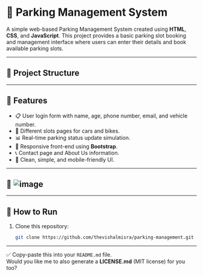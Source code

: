 # 🚗 Parking Management System

A simple web-based Parking Management System created using **HTML**, **CSS**, and **JavaScript**. This project provides a basic parking slot booking and management interface where users can enter their details and book available parking slots.

---

## 📂 Project Structure


---

## 📌 Features

- 📋 User login form with name, age, phone number, email, and vehicle number.
- 🚙 Different slots pages for cars and bikes.
- 📊 Real-time parking status update simulation.
- 📱 Responsive front-end using **Bootstrap**.
- 📞 Contact page and About Us information.
- 🎨 Clean, simple, and mobile-friendly UI.

---

## 📸 ![image](https://github.com/user-attachments/assets/9afb860f-de9c-4956-b898-52ea667b32cc)





---

## 🚀 How to Run

1. Clone this repository:
   ```bash
   git clone https://github.com/thevishalmisra/parking-management.git

---

✅ Copy-paste this into your `README.md` file.  
Would you like me to also generate a **LICENSE.md** (MIT license) for you too?
